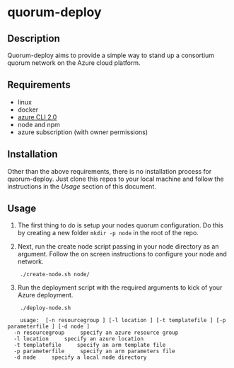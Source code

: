 # quorum-deploy

## Description
Quorum-deploy aims to provide a simple way to stand up a consortium quorum network on the Azure cloud platform.

## Requirements

* linux
* docker
* [azure CLI 2.0](https://docs.microsoft.com/en-gb/cli/azure/install-azure-cli)
* node and npm
* azure subscription (with owner permissions)

## Installation
Other than the above requirements, there is no installation process for quorum-deploy. Just clone this repos to your local machine and follow the instructions in the *Usage* section of this document.

## Usage

1. The first thing to do is setup your nodes quorum configuration. Do this by creating a new folder `mkdir -p node` in the root of the repo.

2. Next, run the create node script passing in your node directory as an argument. Follow the on screen instructions to configure your node and network.

```
    ./create-node.sh node/
```

3. Run the deployment script with the required arguments to kick of your Azure deployment.

```
    ./deploy-node.sh

    usage:  [-n resourcegroup ] [-l location ] [-t templatefile ] [-p parameterfile ] [-d node ]
  -n resourcegroup     specify an azure resource group
  -l location     specify an azure location
  -t templatefile     specify an arm template file
  -p parameterfile     specify an arm parameters file
  -d node     specify a local node directory
```

